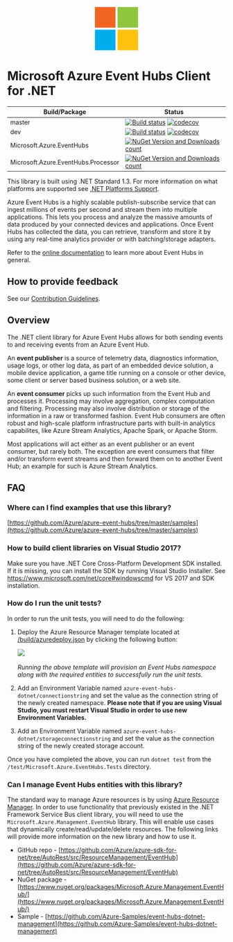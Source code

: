 ﻿<p align="center">
  <img src="event-hubs.png" alt="Microsoft Azure Event Hubs" width="100"/>
</p>

# Microsoft Azure Event Hubs Client for .NET

|Build/Package|Status|
|------|-------------|
|master|[![Build status](https://ci.appveyor.com/api/projects/status/e4lwcdjf51e56i87/branch/master?svg=true)](https://ci.appveyor.com/project/serkantkaraca/azure-event-hubs-dotnet/branch/master) [![codecov](https://codecov.io/gh/Azure/azure-event-hubs-dotnet/branch/master/graph/badge.svg)](https://codecov.io/gh/Azure/azure-event-hubs-dotnet)|
|dev|[![Build status](https://ci.appveyor.com/api/projects/status/e4lwcdjf51e56i87/branch/dev?svg=true)](https://ci.appveyor.com/project/serkantkaraca/azure-event-hubs-dotnet/branch/dev) [![codecov](https://codecov.io/gh/Azure/azure-event-hubs-dotnet/branch/dev/graph/badge.svg)](https://codecov.io/gh/Azure/azure-event-hubs-dotnet)|
|Microsoft.Azure.EventHubs|[![NuGet Version and Downloads count](https://buildstats.info/nuget/Microsoft.Azure.EventHubs?includePreReleases=true)](https://www.nuget.org/packages/Microsoft.Azure.EventHubs/)|
|Microsoft.Azure.EventHubs.Processor|[![NuGet Version and Downloads count](https://buildstats.info/nuget/Microsoft.Azure.EventHubs.Processor?includePreReleases=true)](https://www.nuget.org/packages/Microsoft.Azure.EventHubs.Processor/)|

This library is built using .NET Standard 1.3. For more information on what platforms are supported see [.NET Platforms Support](https://docs.microsoft.com/en-us/dotnet/articles/standard/library#net-platforms-support).

Azure Event Hubs is a highly scalable publish-subscribe service that can ingest millions of events per second and stream them into multiple applications. This lets you process and analyze the massive amounts of data produced by your connected devices and applications. Once Event Hubs has collected the data, you can retrieve, transform and store it by using any real-time analytics provider or with batching/storage adapters. 

Refer to the [online documentation](https://azure.microsoft.com/services/event-hubs/) to learn more about Event Hubs in general.

## How to provide feedback

See our [Contribution Guidelines](./.github/CONTRIBUTING.md).

## Overview

The .NET client library for Azure Event Hubs allows for both sending events to and receiving events from an Azure Event Hub. 

An **event publisher** is a source of telemetry data, diagnostics information, usage logs, or other log data, as 
part of an embedded device solution, a mobile device application, a game title running on a console or other device, 
some client or server based business solution, or a web site.  

An **event consumer** picks up such information from the Event Hub and processes it. Processing may involve aggregation, complex 
computation and filtering. Processing may also involve distribution or storage of the information in a raw or transformed fashion.
Event Hub consumers are often robust and high-scale platform infrastructure parts with built-in analytics capabilites, like Azure 
Stream Analytics, Apache Spark, or Apache Storm.   
   
Most applications will act either as an event publisher or an event consumer, but rarely both. The exception are event 
consumers that filter and/or transform event streams and then forward them on to another Event Hub; an example for such is Azure Stream Analytics.

## FAQ

### Where can I find examples that use this library?

[https://github.com/Azure/azure-event-hubs/tree/master/samples](https://github.com/Azure/azure-event-hubs/tree/master/samples)

### How to build client libraries on Visual Studio 2017? 

Make sure you have .NET Core Cross-Platform Development SDK installed. If it is missing, you can install the SDK by running Visual Studio Installer. See https://www.microsoft.com/net/core#windowscmd for VS 2017 and SDK installation.

### How do I run the unit tests? 

In order to run the unit tests, you will need to do the following:

1. Deploy the Azure Resource Manager template located at [/build/azuredeploy.json](./build/azuredeploy.json) by clicking the following button:

    <a href="https://portal.azure.com/#create/Microsoft.Template/uri/https%3A%2F%2Fraw.githubusercontent.com%2FAzure%2Fazure-event-hubs-dotnet%2Fdev%2Fbuild%2Fazuredeploy.json" target="_blank">
        <img src="http://azuredeploy.net/deploybutton.png"/>
    </a>

    *Running the above template will provision an Event Hubs namespace along with the required entities to successfully run the unit tests.*

1. Add an Environment Variable named `azure-event-hubs-dotnet/connectionstring` and set the value as the connection string of the newly created namespace. **Please note that if you are using Visual Studio, you must restart Visual Studio in order to use new Environment Variables.**

1. Add an Environment Variable named `azure-event-hubs-dotnet/storageconnectionstring` and set the value as the connection string of the newly created storage account.

Once you have completed the above, you can run `dotnet test` from the `/test/Microsoft.Azure.EventHubs.Tests` directory.

### Can I manage Event Hubs entities with this library?

The standard way to manage Azure resources is by using [Azure Resource Manager](https://docs.microsoft.com/en-us/azure/azure-resource-manager/resource-group-overview). In order to use functionality that previously existed in the .NET Framework Service Bus client library, you will need to use the `Microsoft.Azure.Management.EventHub` library. This will enable use cases that dynamically create/read/update/delete resources. The following links will provide more information on the new library and how to use it.

* GitHub repo - [https://github.com/Azure/azure-sdk-for-net/tree/AutoRest/src/ResourceManagement/EventHub](https://github.com/Azure/azure-sdk-for-net/tree/AutoRest/src/ResourceManagement/EventHub)
* NuGet package - [https://www.nuget.org/packages/Microsoft.Azure.Management.EventHub/](https://www.nuget.org/packages/Microsoft.Azure.Management.EventHub/)
* Sample - [https://github.com/Azure-Samples/event-hubs-dotnet-management](https://github.com/Azure-Samples/event-hubs-dotnet-management)

